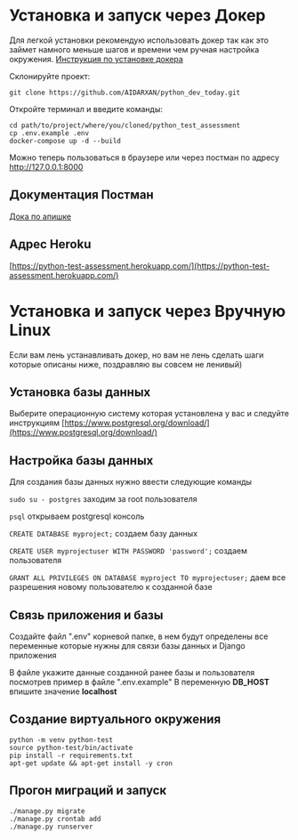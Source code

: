 # Установка и запуск через Докер
Для легкой установки рекомендую использовать докер так как это займет
намного меньше шагов и времени чем ручная настройка окружения. 
[Инструкция по установке докера](https://docs.docker.com/compose/install/)

Склонируйте проект:
```
git clone https://github.com/AIDARXAN/python_dev_today.git
```
Откройте терминал и введите команды:
```
cd path/to/project/where/you/cloned/python_test_assessment
cp .env.example .env  
docker-compose up -d --build
```
Можно теперь пользоваться в браузере или через постман по адресу http://127.0.0.1:8000

## Документация Постман
[Дока по апишке](https://documenter.getpostman.com/view/6954620/U16oqPYM)

## Адрес Heroku
[https://python-test-assessment.herokuapp.com/](https://python-test-assessment.herokuapp.com/)

# Установка и запуск через Вручную Linux
Если вам лень устанавливать докер, но вам не лень сделать шаги которые описаны ниже, поздравляю вы совсем не ленивый)

## Установка базы данных
Выберите операционную систему которая установлена у вас и следуйте инструкциям
[https://www.postgresql.org/download/](https://www.postgresql.org/download/)


## Настройка базы данных

Для создания базы данных нужно ввести следующие команды

`sudo su - postgres` заходим за root пользователя

`psql` открываем postgresql консоль

`CREATE DATABASE myproject;` создаем базу данных

`CREATE USER myprojectuser WITH PASSWORD 'password';` создаем пользователя

`GRANT ALL PRIVILEGES ON DATABASE myproject TO myprojectuser;` даем все разрешения новому пользователю к созданной базе

## Связь приложения и базы

Создайте файл ".env" корневой папке, в нем будут определены все переменные которые нужны для связи базы данных и Django приложения

В файле укажите данные созданной ранее базы и пользователя посмотрев пример в файле ".env.example"
В переменную **DB_HOST** впишите значение **localhost**

## Создание виртуального окружения
```
python -m venv python-test 
source python-test/bin/activate          
pip install -r requirements.txt
apt-get update && apt-get install -y cron
```

## Прогон миграций и запуск
```
./manage.py migrate
./manage.py crontab add
./manage.py runserver
```

